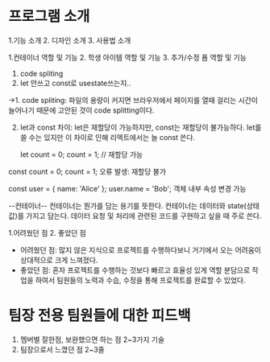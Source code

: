 # 프로그램 소개

1.기능 소개 2. 디자인 소개 3. 사용법 소개

1.컨테이너 역할 및 기능 2. 학생 아이템 역할 및 기능 3. 추가/수정 폼 역할 및 기능

1. code spliting
2. let 안쓰고 const로 usestate쓰는지..

->1. code spliting:
파일의 용량이 커지면 브라우저에서 페이지를 열때 걸리는 시간이 늘어나기 때문에 고안된 것이 code splitting이다.

2. let과 const 차이:
   let은 재할당이 가능하지만, const는 재할당이 불가능하다.
   let를 쓸 수는 있지만 이 차이로 인해 리엑트에서는 늘 const 쓴다.

   let count = 0;
   count = 1; // 재할당 가능

const count = 0;
count = 1; 오류 발생: 재할당 불가

const user = { name: 'Alice' };
user.name = 'Bob'; 객체 내부 속성 변경 가능

--컨테이너--
컨테이너는 뭔가를 담는 용기를 뜻한다. 컨테이너는 데이터와 state(상태값)를 가지고 담는다.
데이터 요청 및 처리에 관련된 코드를 구현하고 싶을 때 주로 쓴다.

1.어려웠던 점 2. 좋았던 점

- 어려웠던 점: 많지 않은 지식으로 프로젝트를 수행하다보니 거기에서 오는 어려움이 상대적으로 크게 느껴졌다.
- 좋았던 점:
  혼자 프로젝트를 수행하는 것보다 빠르고 효율성 있게 역할 분담으로 작업을 하여서 팀원들의 노력과 수습, 수정을 통해 프로젝트를 완료할 수 있었다.

# 팀장 전용 팀원들에 대한 피드백

1. 멤버별 잘한점, 보완했으면 하는 점 2~3가지 기술
2. 팀장으로서 느꼈던 점 2~3줄
